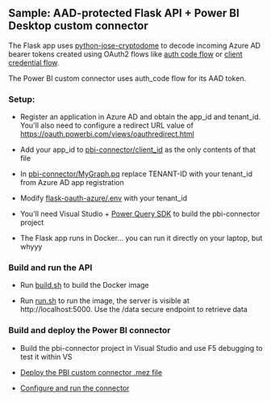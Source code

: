 ## Sample: AAD-protected Flask API + Power BI Desktop custom connector

The Flask app uses [python-jose-cryptodome](https://pypi.org/project/python-jose-cryptodome/) to decode incoming Azure AD bearer tokens created using OAuth2 flows like [auth code flow](https://docs.microsoft.com/en-us/azure/active-directory/develop/v2-oauth2-auth-code-flow) or [client credential flow](https://docs.microsoft.com/en-us/azure/active-directory/develop/v2-oauth2-client-creds-grant-flow).

The Power BI custom connector uses auth_code flow for its AAD token.

### Setup:

* Register an application in Azure AD and obtain the app_id and tenant_id. You'll also need to configure a redirect URL value of https://oauth.powerbi.com/views/oauthredirect.html

* Add your app_id to [pbi-connector/client_id](pbi-connector/client_id) as the only contents of that file

* In [pbi-connector/MyGraph.pq](pbi-connector/MyGraph.pq) replace TENANT-ID with your tenant_id from Azure AD app registration

* Modify [flask-oauth-azure/.env](flask-oauth-azure/.env) with your tenant_id

* You'll need Visual Studio + [Power Query SDK](https://marketplace.visualstudio.com/items?itemName=Dakahn.PowerQuerySDK) to build the pbi-connector project

* The Flask app runs in Docker... you can run it directly on your laptop, but whyyy

### Build and run the API

* Run [build.sh](build.sh) to build the Docker image

* Run [run.sh](run.sh) to run the image, the server is visible at http://localhost:5000. Use the /data secure endpoint to retrieve data

### Build and deploy the Power BI connector

* Build the pbi-connector project in Visual Studio and use F5 debugging to test it within VS

* [Deploy the PBI custom connector .mez file](https://github.com/microsoft/DataConnectors/blob/master/docs/m-extensions.md#build-and-deploy-from-visual-studio)

* [Configure and run the connector](https://github.com/microsoft/DataConnectors)